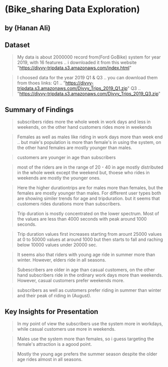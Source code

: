 # (Bike_sharing Data Exploration)
## by (Hanan Ali)


## Dataset

> My data is about 2000000 record from(Ford GoBike) system for year 2019, with 16 features .. i downloaded it from this website "https://divvy-tripdata.s3.amazonaws.com/index.html" 

> I choosed data for the year 2019 Q1 & Q3 .. you can download them from thoes links:
> Q1 .. "https://divvy-tripdata.s3.amazonaws.com/Divvy_Trips_2019_Q1.zip"
> Q3 .. "https://divvy-tripdata.s3.amazonaws.com/Divvy_Trips_2019_Q3.zip"

## Summary of Findings

> subscribers rides more the whole week in work days and less in weekends, on the other hand customers rides more in weekends

> Females as well as males like riding in work days more than week end .. but male's population is more than female's in using the   system, on the other hand females are mostly younger than males.

> customers are younger in age than subscribers

> most of the riders are in the range of 20 - 40 in age mostly distributed in the whole week except the weekend but, thoese who    rides in weekends are mostly the younger ones.

> Here the higher durationtrips are for males more than females, but the females are mostly younger than males. For different user types both are showing similer trends for age and tripduration. but it seems that customers rides durations more than subscribers.

> Trip duration is mostly concentrated on the lower spectrum. Most of the values are less than 4000 seconds with peak around 1000 seconds.

> Trip duration values first increases starting from arount 25000 values at 0 to 50000 values at around 1000 but then starts to fall and raching below 10000 values under 20000 sec.

> It seems also that riders with young age ride in summer more than winter. However, elders ride in all seasons.

> Subescribers are older in age than casual customers, on the other hand subscribers ride in the ordinary work days more than weekends. However, casual customers prefer weekends more.

> subscribers as well as customers prefer riding in summer than winter and their peak of riding in (August).

## Key Insights for Presentation

> In my point of view the subscribers use the system more in workdays, while casual customers use more in weekends.

> Males use the system more than females, so i guess targeting the female's attraction is a agood point.

> Mostly the young age prefers the summer season despite the older age rides almost in all seasons.